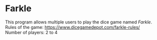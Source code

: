 # Farkle
This program allows multiple users to play the dice game named *Farkle*.
<br>Rules of the game: https://www.dicegamedepot.com/farkle-rules/
<br>Number of players: 2 to 4
